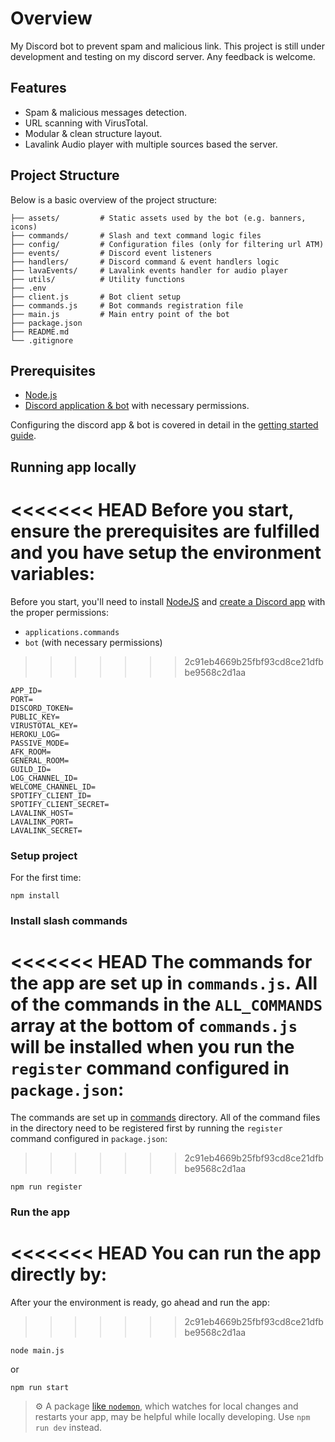 # Overview 

My Discord bot to prevent spam and malicious link. This project is still under development and testing on my discord server. Any feedback is welcome. 

## Features

- Spam & malicious messages detection.
- URL scanning with VirusTotal.
- Modular & clean structure layout.
- Lavalink Audio player with multiple sources based the server.

## Project Structure
Below is a basic overview of the project structure:

```
├── assets/         # Static assets used by the bot (e.g. banners, icons)
├── commands/       # Slash and text command logic files
├── config/         # Configuration files (only for filtering url ATM)
├── events/         # Discord event listeners
├── handlers/       # Discord command & event handlers logic 
├── lavaEvents/     # Lavalink events handler for audio player
├── utils/          # Utility functions
├── .env
├── client.js       # Bot client setup
├── commands.js     # Bot commands registration file
├── main.js         # Main entry point of the bot
├── package.json
├── README.md
└── .gitignore
```
## Prerequisites

- [Node.js](https://nodejs.org/en/download/)
- [Discord application & bot](https://discord.com/developers/applications) with necessary permissions.

Configuring the discord app & bot is covered in detail in the [getting started guide](https://discord.com/developers/docs/getting-started).

## Running app locally

<<<<<<< HEAD
Before you start, ensure the prerequisites are fulfilled and you have setup the environment variables:
=======
Before you start, you'll need to install [NodeJS](https://nodejs.org/en/download/) and [create a Discord app](https://discord.com/developers/applications) with the proper permissions:
- `applications.commands`
- `bot` (with necessary permissions)
>>>>>>> 2c91eb4669b25fbf93cd8ce21dfbbe9568c2d1aa

```
APP_ID=
PORT=
DISCORD_TOKEN=
PUBLIC_KEY=
VIRUSTOTAL_KEY=
HEROKU_LOG=
PASSIVE_MODE=
AFK_ROOM=
GENERAL_ROOM=
GUILD_ID=
LOG_CHANNEL_ID=
WELCOME_CHANNEL_ID=
SPOTIFY_CLIENT_ID=
SPOTIFY_CLIENT_SECRET=
LAVALINK_HOST=
LAVALINK_PORT=
LAVALINK_SECRET=
```

### Setup project

For the first time:
```
npm install
```

### Install slash commands

<<<<<<< HEAD
The commands for the app are set up in `commands.js`. All of the commands in the `ALL_COMMANDS` array at the bottom of `commands.js` will be installed when you run the `register` command configured in `package.json`:
=======
The commands are set up in [commands](https://github.com/luthfihakim2004/gentooerz/tree/main/commands) directory. All of the command files in the directory need to be registered first by running the `register` command configured in `package.json`:
>>>>>>> 2c91eb4669b25fbf93cd8ce21dfbbe9568c2d1aa

```
npm run register
```

### Run the app

<<<<<<< HEAD
You can run the app directly by:
=======
After your the environment is ready, go ahead and run the app:
>>>>>>> 2c91eb4669b25fbf93cd8ce21dfbbe9568c2d1aa

```
node main.js
```
or 
```
npm run start
```

> ⚙️ A package [like `nodemon`](https://github.com/remy/nodemon), which watches for local changes and restarts your app, may be helpful while locally developing. Use ```npm run dev``` instead.
